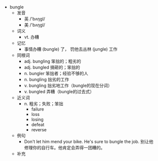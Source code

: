 - bungle
  - 发音
    - 英 /'bʌŋgl/
    - 美 /'bʌŋɡl/
  - 词义
    - vt. 办糟
  - 记忆
    - 事情办糟 (bungle) 了， 罚他去丛林 (jungle) 工作
  - 同根词
    - adj. bungling 笨拙的；粗劣的
    - adj. bungled 搞砸的；笨拙的
    - n. bungler 笨拙者；经验不够的人
    - n. bungling 拙劣的工作
    - v. bungling 拙劣地工作（bungle的现在分词）
    - v. bungled 弄糟（bungle的过去式）
  - 近义词
    - n. 粗劣；失败；笨拙
      - failure
      - loss
      - losing
      - defeat
      - reverse
  - 例句
    - Don't let him mend your bike. He's sure to bungle the job. 别让他修理你的自行车。他肯定会弄得一团糟的。
  - 补充
